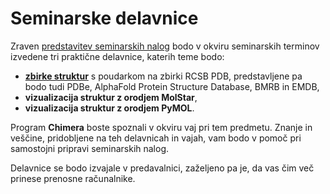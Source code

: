 # Seminarske delavnice

Zraven [predstavitev seminarskih nalog](studenti.md) bodo v okviru seminarskih terminov izvedene tri praktične delavnice, katerih teme bodo:
- [**zbirke struktur**](delavnice-pdb.md) s poudarkom na zbirki RCSB PDB, predstavljene pa bodo tudi PDBe, AlphaFold Protein Structure Database, BMRB in EMDB,
- **vizualizacija struktur z orodjem MolStar**,
- **vizualizacija struktur z orodjem PyMOL**.

Program **Chimera** boste spoznali v okviru vaj pri tem predmetu. Znanje in veščine, pridobljene na teh delavnicah in vajah, vam bodo v pomoč pri samostojni pripravi seminarskih nalog.

Delavnice se bodo izvajale v predavalnici, zaželjeno pa je, da vas čim več prinese prenosne računalnike.